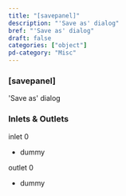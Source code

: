 ```yaml
---
title: "[savepanel]"
description: "'Save as' dialog"
bref: "'Save as' dialog"
draft: false
categories: ["object"]
pd-category: "Misc"
---
```


### [savepanel]

'Save as' dialog

### Inlets & Outlets

inlet 0

 - dummy

outlet 0

 - dummy
 
